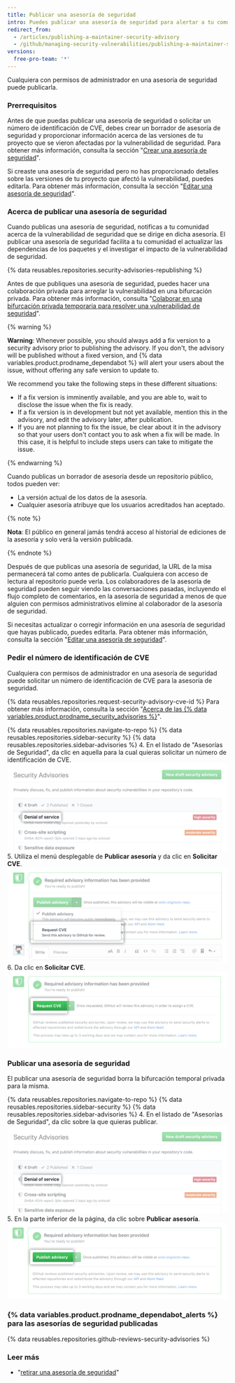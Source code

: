 ```yaml
---
title: Publicar una asesoría de seguridad
intro: Puedes publicar una asesoría de seguridad para alertar a tu comunidad sobre la vulnerabilidad de seguridad en tu proyecto.
redirect_from:
  - /articles/publishing-a-maintainer-security-advisory
  - /github/managing-security-vulnerabilities/publishing-a-maintainer-security-advisory
versions:
  free-pro-team: '*'
---
```


Cualquiera con permisos de administrador en una asesoría de seguridad puede publicarla.

### Prerrequisitos

Antes de que puedas publicar una asesoría de seguridad o solicitar un número de identificación de CVE, debes crear un borrador de asesoría de seguridad y proporcionar información acerca de las versiones de tu proyecto que se vieron afectadas por la vulnerabilidad de seguridad. Para obtener más información, consulta la sección "[Crear una asesoría de seguridad](/github/managing-security-vulnerabilities/creating-a-security-advisory)".

Si creaste una asesoría de seguridad pero no has proporcionado detalles sobre las versiones de tu proyecto que afectó la vulnerabilidad, puedes editarla. Para obtener más información, consulta la sección "[Editar una asesoría de seguridad](/github/managing-security-vulnerabilities/editing-a-security-advisory)".

### Acerca de publicar una asesoría de seguridad

Cuando publicas una asesoría de seguridad, notificas a tu comunidad acerca de la vulnerabilidad de seguridad que se dirige en dicha asesoría. El publicar una asesoría de seguridad facilita a tu comunidad el actualizar las dependencias de los paquetes y el investigar el impacto de la vulnerabilidad de seguridad.

{% data reusables.repositories.security-advisories-republishing %}

Antes de que publiques una asesoría de seguridad, puedes hacer una colaboración privada para arreglar la vulnerabilidad en una bifurcación privada. Para obtener más información, consulta "[Colaborar en una bifurcación privada temporaria para resolver una vulnerabilidad de seguridad](/articles/collaborating-in-a-temporary-private-fork-to-resolve-a-security-vulnerability)".

{% warning %}

**Warning**: Whenever possible, you should always add a fix version to a security advisory prior to publishing the advisory. If you don't, the advisory will be published without a fixed version, and {% data variables.product.prodname_dependabot %} will alert your users about the issue, without offering any safe version to update to.

We recommend you take the following steps in these different situations:

- If a fix version is imminently available, and you are able to, wait to disclose the issue when the fix is ready.
- If a fix version is in development but not yet available, mention this in the advisory, and edit the advisory later, after publication.
- If you are not planning to fix the issue, be clear about it in the advisory so that your users don't contact you to ask when a fix will be made. In this case, it is helpful to include steps users can take to mitigate the issue.

{% endwarning %}

Cuando publicas un borrador de asesoría desde un repositorio público, todos pueden ver:

- La versión actual de los datos de la asesoría.
- Cualquier asesoría atribuye que los usuarios acreditados han aceptado.

{% note %}

**Nota**: El público en general jamás tendrá acceso al historial de ediciones de la asesoría y solo verá la versión publicada.

{% endnote %}

Después de que publicas una asesoría de seguridad, la URL de la misa permanecerá tal como antes de publicarla. Cualquiera con acceso de lectura al repositorio puede verla. Los colaboradores de la asesoría de seguridad pueden seguir viendo las conversaciones pasadas, incluyendo el flujo completo de comentarios, en la asesoría de seguridad a menos de que alguien con permisos administrativos elimine al colaborador de la asesoría de seguridad.

Si necesitas actualizar o corregir información en una asesoría de seguridad que hayas publicado, puedes editarla. Para obtener más información, consulta la sección "[Editar una asesoría de seguridad](/github/managing-security-vulnerabilities/editing-a-security-advisory)".

### Pedir el número de identificación de CVE

Cualquiera con permisos de administrador en una asesoría de seguridad puede solicitar un número de identificación de CVE para la asesoría de seguridad.

{% data reusables.repositories.request-security-advisory-cve-id %} Para obtener más información, consulta la sección "[Acerca de las {% data variables.product.prodname_security_advisories %}](/github/managing-security-vulnerabilities/about-github-security-advisories#cve-identification-numbers)".

{% data reusables.repositories.navigate-to-repo %}
{% data reusables.repositories.sidebar-security %}
{% data reusables.repositories.sidebar-advisories %}
4. En el listado de "Asesorías de Seguridad", da clic en aquella para la cual quieras solicitar un número de identificación de CVE. ![Asesoría de seguridad en el listado](/assets/images/help/security/security-advisory-in-list.png)
5. Utiliza el menú desplegable de **Publicar asesoría** y da clic en **Solicitar CVE**. ![Solicitar un CVE en el menú desplegable](/assets/images/help/security/security-advisory-drop-down-request-cve.png)
6. Da clic en **Solicitar CVE**. ![Botón "Solicitar CVE"](/assets/images/help/security/security-advisory-request-cve-button.png)

### Publicar una asesoría de seguridad

El publicar una asesoría de seguridad borra la bifurcación temporal privada para la misma.

{% data reusables.repositories.navigate-to-repo %}
{% data reusables.repositories.sidebar-security %}
{% data reusables.repositories.sidebar-advisories %}
4. En el listado de "Asesorías de Seguridad", da clic sobre la que quieras publicar. ![Asesoría de seguridad en el listado](/assets/images/help/security/security-advisory-in-list.png)
5. En la parte inferior de la página, da clic sobre **Publicar asesoría**. ![Botón para publicar aviso](/assets/images/help/security/publish-advisory-button.png)

### {% data variables.product.prodname_dependabot_alerts %} para las asesorías de seguridad publicadas

{% data reusables.repositories.github-reviews-security-advisories %}

### Leer más

- "[retirar una asesoría de seguridad](/github/managing-security-vulnerabilities/withdrawing-a-security-advisory)"
